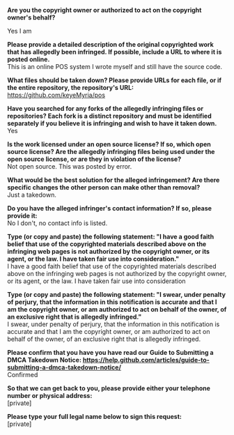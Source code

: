 **Are you the copyright owner or authorized to act on the copyright owner's behalf?**

Yes I am  

**Please provide a detailed description of the original copyrighted work that has allegedly been infringed. If possible, include a URL to where it is posted online.**  
This is an online POS system I wrote myself and still have the source code.

**What files should be taken down? Please provide URLs for each file, or if the entire repository, the repository's URL:**   
https://github.com/keyeMyria/pos

**Have you searched for any forks of the allegedly infringing files or repositories? Each fork is a distinct repository and must be identified separately if you believe it is infringing and wish to have it taken down.**    
Yes

**Is the work licensed under an open source license? If so, which open source license? Are the allegedly infringing files being used under the open source license, or are they in violation of the license?**  
Not open source. This was posted by error.

**What would be the best solution for the alleged infringement? Are there specific changes the other person can make other than removal?**  
Just a takedown.

**Do you have the alleged infringer's contact information? If so, please provide it:**  
No I don't, no contact info is listed.

**Type (or copy and paste) the following statement: "I have a good faith belief that use of the copyrighted materials described above on the infringing web pages is not authorized by the copyright owner, or its agent, or the law. I have taken fair use into consideration."**  
I have a good faith belief that use of the copyrighted materials described above on the infringing web pages is not authorized by the copyright owner, or its agent, or the law. I have taken fair use into consideration

**Type (or copy and paste) the following statement: "I swear, under penalty of perjury, that the information in this notification is accurate and that I am the copyright owner, or am authorized to act on behalf of the owner, of an exclusive right that is allegedly infringed."**  
I swear, under penalty of perjury, that the information in this notification is accurate and that I am the copyright owner, or am authorized to act on behalf of the owner, of an exclusive right that is allegedly infringed.

**Please confirm that you have you have read our Guide to Submitting a DMCA Takedown Notice: https://help.github.com/articles/guide-to-submitting-a-dmca-takedown-notice/**  
Confirmed

**So that we can get back to you, please provide either your telephone number or physical address:**  
[private]  

**Please type your full legal name below to sign this request:**  
[private]
